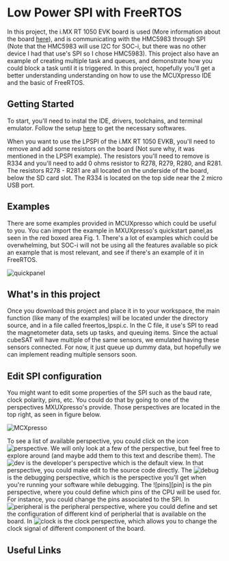 # Low Power SPI with FreeRTOS

In this project, the i.MX RT 1050 EVK board is used (More information about the board [here](https://www.nxp.com/design/development-boards/i-mx-evaluation-and-development-boards/i-mx-rt1050-evaluation-kit:MIMXRT1050-EVK)),
and is communicating with the HMC5983 through SPI (Note that the HMC5983 will use I2C for SOC-i, but there was no
other device I had that use's SPI so I chose HMC5983). This project also have an example of creating multiple task and queues, and demonstrate how you could block a task until it is triggered. In this project, hopefully you'll get a better understanding 
understanding on how to use the MCUXpresso IDE and the basic of FreeRTOS. 


## Getting Started

To start, you'll need to instal the IDE, drivers, toolchains, and terminal emulator. Follow the setup [here](https://www.nxp.com/document/guide/get-started-with-the-mimxrt1050-evk:GS-MIMXRT1050-EVK) 
to get the necessary softwares. 

When you want to use the LPSPI of the i.MX RT 1050 EVKB, you'll need to remove and add some resistors on the board (Not sure why, it was 
mentioned in the LPSPI example). The resistors you'll need to remove is R334 and you'll need to add 0 ohms resistor to R278, R279, R280, 
and R281. The resistors R278 - R281 are all located on the underside of the board, below the SD card slot. The R334 is located on the top side 
near the 2 micro USB port. 

## Examples 

There are some examples provided in MCUXpresso which could be useful to you. You can import the example in MXUXpresso's quickstart panel,as seen in the red boxed area Fig. 1. There's a lot of examples which could be overwhelming, but SOC-i will not be using all the features available so pick an example that is most relevant, and see if there's an example of it in FreeRTOS. 

![quickpanel](https://github.com/AA-CubeSat-Team/Sensor/blob/master/FreeRTOS/evkbimxrt1050_freertos_lpspi/images/quickpanel.jpg "Quick Panel")

## What's in this project
Once you download this project and place it in to your workspace, the main function (like many of the examples) will be located under the directory source, and in a file called freertos_lpspi.c. In the C file, it use's SPI to read the magnetometer data, sets up tasks, and queuing items. Since the actual cubeSAT will have multiple of the same sensors, we emulated having these sensors connected. For now, it just queue up dummy data, but hopefully we can implement reading multiple sensors soon.

## Edit SPI configuration

You might want to edit some properties of the SPI such as the baud rate, clock polarity, pins, etc. You could do that by going to one of the perspectives MXUXpresso's provide. Those perspectives are located in the top right, as seen in figure below. 

![MCXpresso](https://github.com/AA-CubeSat-Team/Sensor/blob/master/FreeRTOS/evkbimxrt1050_freertos_lpspi/images/MCUXpresso_main.png "MCUXpresso Main Page")

To see a list of available perspective, you could click on the icon ![perspective][perspective]. We will only look at a few of the perspective, but feel free to explore around (and maybe add them to this text and describe them). The ![dev][develop] is the developer's perspective which is the default view. In that perspective, you could make edit to the source code directly. The ![debug][debug] is the debugging perspective, which is the perspective you'll get when you're running your software while debugging. The ![pins][pin] is the pin perspective, where you could define which pins of the CPU will be used for. For instance, you could change the pins associated to the SPI. In ![peripheral][peripheral] is the peripheral perspective, where you could define and set the configuration of different kind of peripherlal that is available on the board. In ![clock][clock] is the clock perspective, which allows you to change the clock signal of different component of the board. 

## 

## Useful Links





[perspective]: https://github.com/AA-CubeSat-Team/Sensor/blob/master/FreeRTOS/evkbimxrt1050_freertos_lpspi/images/perspective.jpg#thumbnail "Perspective"
[pins]: https://github.com/AA-CubeSat-Team/Sensor/blob/master/FreeRTOS/evkbimxrt1050_freertos_lpspi/images/pins.jpg "Pins"
[peripheral]: https://github.com/AA-CubeSat-Team/Sensor/blob/master/FreeRTOS/evkbimxrt1050_freertos_lpspi/images/pins.jpg "Peripheral"
[clock]: https://github.com/AA-CubeSat-Team/Sensor/blob/master/FreeRTOS/evkbimxrt1050_freertos_lpspi/images/clocks.jpg "Clocks"
[debug]: https://github.com/AA-CubeSat-Team/Sensor/blob/master/FreeRTOS/evkbimxrt1050_freertos_lpspi/images/debug.jpg "Debug"
[develop]: https://github.com/AA-CubeSat-Team/Sensor/blob/master/FreeRTOS/evkbimxrt1050_freertos_lpspi/images/develop.jpg "Develop"


